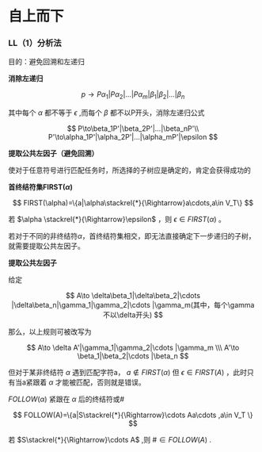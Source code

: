 # 自上而下

### LL（1）分析法

目的：避免回溯和左递归

**消除左递归**

$$
p\to P\alpha_1|P\alpha_2|…|P\alpha_m|\beta_1|\beta_2|…|\beta_n
$$

其中每个 $\alpha$ 都不等于 $\epsilon$ ,而每个 $\beta$ 都不以P开头，消除左递归公式

$$
P\to\beta_1P'|\beta_2P'|…|\beta_nP'\\
P'\to\alpha_1P'|\alpha_2P'|…|\alpha_mP'|\epsilon
$$

**提取公共左因子（避免回溯）**

使对于任意符号进行匹配任务时，所选择的子树应是确定的，肯定会获得成功的

**首终结符集FIRST($\alpha$)**

$$
FIRST(\alpha)=\{a|\alpha\stackrel{*}{\Rightarrow}a\cdots,a\in V_T\}
$$

若 $\alpha \stackrel{*}{\Rightarrow}\epsilon$ ，则 $\epsilon \in FIRST(\alpha)$ 。

若对于不同的非终结符$\alpha$，首终结符集相交，即无法直接确定下一步递归的子树，就需要提取公共左因子。

********************提取公共左因子********************

给定

$$
A\to \delta\beta_1|\delta\beta_2|\cdots |\delta\beta_n|\gamma_1|\gamma_2|\cdots |\gamma_m(其中，每个\gamma不以\delta开头)
$$

那么，以上规则可被改写为

$$
A\to \delta A'|\gamma_1|\gamma_2|\cdots |\gamma_m \\\ A'\to \beta_1|\beta_2|\cdots |\beta_n
$$

但对于某非终结符 $\alpha$ 遇到匹配字符a， $a \notin FIRST(\alpha)$  但 $\epsilon \in FIRST(A)$ ，此时只有当a紧跟着 $\alpha$ 才能被匹配，否则就是错误。

 $FOLLOW(\alpha)$ 紧跟在 $\alpha$ 后的终结符或#

$$
FOLLOW(A)=\{a|S\stackrel{*}{\Rightarrow}\cdots Aa\cdots ,a\in V_T \}
$$

若 $S\stackrel{*}{\Rightarrow}\cdots A$ ,则 $\# \in  FOLLOW(A)$ .